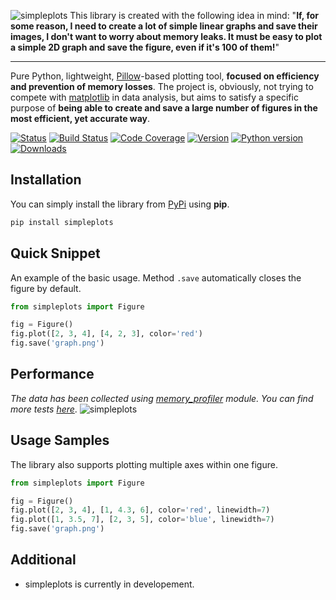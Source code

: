 ![simpleplots](https://raw.githubusercontent.com/a-maliarov/simpleplots/main/ext/logo.png)
This library is created with the following idea in mind: "**If, for some reason, I need to create a lot of simple linear graphs and save their images, I don't want to worry about memory leaks. It must be easy to plot a simple 2D graph and save the figure, even if it's 100 of them!**"

---
Pure Python, lightweight, [Pillow](https://github.com/python-pillow/Pillow)-based plotting tool, **focused on efficiency and prevention of memory losses**. The project is, obviously, not trying to compete with [matplotlib](https://github.com/matplotlib/matplotlib) in data analysis, but aims to satisfy a specific purpose of **being able to create and save a large number of figures in the most efficient, yet accurate way**.

[![Status](https://img.shields.io/pypi/status/simpleplots)](https://pypi.org/project/simpleplots/)
[![Build Status](https://app.travis-ci.com/a-maliarov/simpleplots.svg?branch=main)](https://app.travis-ci.com/github/a-maliarov/simpleplots)
[![Code Coverage](https://img.shields.io/codecov/c/gh/a-maliarov/simpleplots?label=code%20coverage)](https://codecov.io/gh/a-maliarov/simpleplots)
[![Version](https://img.shields.io/pypi/v/simpleplots?color=informational)](https://pypi.org/project/simpleplots/)
[![Python version](https://img.shields.io/badge/python-3.7%2B-informational)](https://pypi.org/project/simpleplots/)
[![Downloads](https://img.shields.io/pypi/dm/simpleplots?color=success)](https://pypi.org/project/simpleplots/)

## Installation
You can simply install the library from [PyPi](https://pypi.org/project/amazoncaptcha/) using **pip**.
```bash
pip install simpleplots
```

## Quick Snippet
An example of the basic usage. Method `.save` automatically closes the figure by default.
```python
from simpleplots import Figure

fig = Figure()
fig.plot([2, 3, 4], [4, 2, 3], color='red')
fig.save('graph.png')
```

## Performance
*The data has been collected using [memory_profiler](https://github.com/pythonprofilers/memory_profiler) module. You can find more tests [here](https://github.com/a-maliarov/simpleplots/tree/main/comparizon)*.
![simpleplots](https://github.com/a-maliarov/simpleplots/blob/main/comparizon/200_points_1_axes/200_points_results.png?raw=true)

## Usage Samples
The library also supports plotting multiple axes within one figure.
```python
from simpleplots import Figure

fig = Figure()
fig.plot([2, 3, 4], [1, 4.3, 6], color='red', linewidth=7)
fig.plot([1, 3.5, 7], [2, 3, 5], color='blue', linewidth=7)
fig.save('graph.png')
```

## Additional
+ simpleplots is currently in developement.
